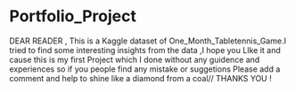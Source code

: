 # Portfolio_Project
DEAR READER ,
This is a Kaggle dataset of One_Month_Tabletennis_Game.I tried to find some interesting insights from the data ,I hope you LIke it and cause this is my first Project
which I done without any guidence and experiences so if you people find any mistake or suggetions Please add a comment and help to shine like a diamond from a coal//
THANKS YOU !

